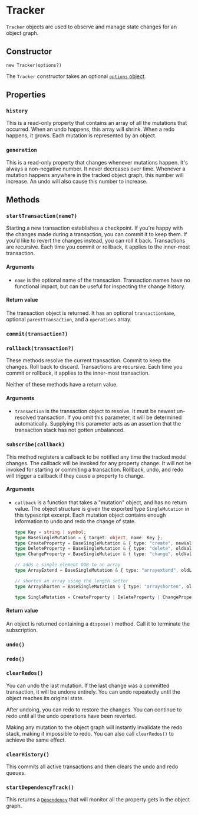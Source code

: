 # Tracker

`Tracker` objects are used to observe and manage state changes for an object graph.

## Constructor

```
new Tracker(options?)
```

The `Tracker` constructor takes an optional [`options` object](./options.md).  

## Properties

### `history`

This is a read-only property that contains an array of all the mutations that occurred.  When an undo happens, this array will shrink.  When a redo happens, it grows.  Each mutation is represented by an object.

### `generation`

This is a read-only property that changes whenever mutations happen.  It's always a non-negative number.  It never decreases over time.  Whenever a mutation happens anywhere in the tracked object graph, this number will increase.  An undo will also cause this number to increase.

## Methods

### `startTransaction(name?)`

Starting a new transaction establishes a checkpoint.  If you're happy with the changes made during a transaction, you can commit it to keep them.  If you'd like to revert the changes instead, you can roll it back.  Transactions are recursive.  Each time you commit or rollback, it applies to the inner-most transaction.

#### Arguments

* `name` is the optional name of the transaction.  Transaction names have no functional impact, but can be useful for inspecting the change history.

#### Return value

The transaction object is returned.  It has an optional `transactionName`, optional `parentTransaction`, and a `operations` array.

### `commit(transaction?)`
### `rollback(transaction?)`

These methods resolve the current transaction.  Commit to keep the changes.  Roll back to discard.  Transactions are recursive.  Each time you commit or rollback, it applies to the inner-most transaction.

Neither of these methods have a return value.

#### Arguments

* `transaction` is the transaction object to resolve.  It must be newest un-resolved transaction.  If you omit this parameter, it will be determined automatically.  Supplying this parameter acts as an assertion that the transaction stack has not gotten unbalanced.

### `subscribe(callback)`

This method registers a callback to be notified any time the tracked model changes.  The callback will be invoked for any property change.  It will not be invoked for starting or commiting a transaction.  Rollback, undo, and redo will trigger a callback if they cause a property to change.

#### Arguments

* `callback` is a function that takes a "mutation" object, and has no return value.  The object structure is given the exported type `SingleMutation` in this typescript excerpt.  Each mutation object contains enough information to undo and redo the change of state.

    ```ts
    type Key = string | symbol;
    type BaseSingleMutation = { target: object, name: Key };
    type CreateProperty = BaseSingleMutation & { type: "create", newValue: any };
    type DeleteProperty = BaseSingleMutation & { type: "delete", oldValue: any };
    type ChangeProperty = BaseSingleMutation & { type: "change", oldValue: any, newValue: any };

    // adds a single element OOB to an array
    type ArrayExtend = BaseSingleMutation & { type: "arrayextend", oldLength: number, newIndex: number, newValue: any };

    // shorten an array using the length setter
    type ArrayShorten = BaseSingleMutation & { type: "arrayshorten", oldLength: number, newLength: number, removed: ReadonlyArray<any> };

    type SingleMutation = CreateProperty | DeleteProperty | ChangeProperty | ArrayExtend | ArrayShorten;
    ```

#### Return value

An object is returned containing a `dispose()` method.  Call it to terminate the subscription.

### `undo()`
### `redo()`
### `clearRedos()`

You can undo the last mutation.  If the last change was a committed transaction, it will be undone entirely.  You can undo repeatedly until the object reaches its original state.

After undoing, you can redo to restore the changes.  You can continue to redo until all the undo operations have been reverted.

Making any mutation to the object graph will instantly invalidate the redo stack, making it impossible to redo.  You can also call `clearRedos()` to achieve the same effect.

### `clearHistory()`

This commits all active transactions and then clears the undo and redo queues. 

### `startDependencyTrack()`

This returns a [`Dependency`](./dependency.md) that will monitor all the property gets in the object graph.
